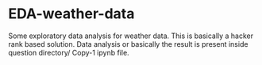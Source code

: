 # EDA-weather-data
Some exploratory data analysis for weather data. This is basically a hacker rank based solution.
Data analysis or basically the result is present inside question directory/ Copy-1 ipynb file.
